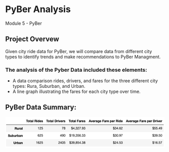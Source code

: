 # PyBer Analysis
Module 5 - PyBer
## Project Overvew
Given city ride data for PyBer, we will compare data from different city types to identify trends and make recommendations to PyBer Managment.
### The analysis of the Pyber Data included these elements:
- A data comparison rides, drivers, and fares for the three different city types:  Rura, Suburban, and Urban.
- A line graph illustrating the fares for each city type over time.

## PyBer Data Summary:
<img src=/Analysis/Pyber_Summary_Data.png></img><br>
